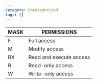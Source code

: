 ```yaml
---
category: Uncategorized
tags: []
---
```

| MASK | PERMISSIONS |  
| ----------- | ----------- |  
| F | Full access |  
| M | Modify access |
| RX | Read and execute access |  
| R | Read-only access |
| W | Write-only access |